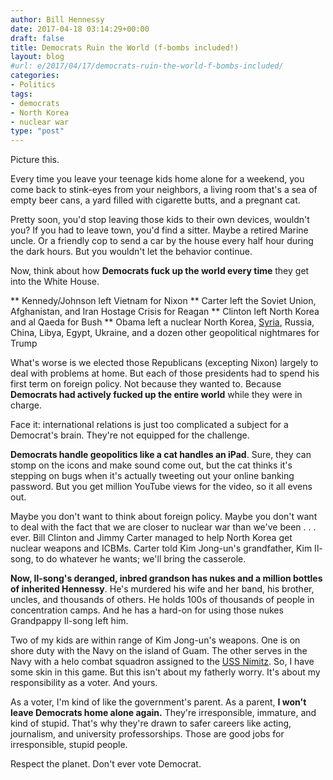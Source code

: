 ```yaml
---
author: Bill Hennessy
date: 2017-04-18 03:14:29+00:00
draft: false
title: Democrats Ruin the World (f-bombs included!)
layout: blog
#url: e/2017/04/17/democrats-ruin-the-world-f-bombs-included/
categories:
- Politics
tags:
- democrats
- North Korea
- nuclear war
type: "post"
---
```


Picture this.

Every time you leave your teenage kids home alone for a weekend, you come back to stink-eyes from your neighbors, a living room that's a sea of empty beer cans, a yard filled with cigarette butts, and a pregnant cat.

Pretty soon, you'd stop leaving those kids to their own devices, wouldn't you? If you had to leave town, you'd find a sitter. Maybe a retired Marine uncle. Or a friendly cop to send a car by the house every half hour during the dark hours. But you wouldn't let the behavior continue.

Now, think about how **Democrats fuck up the world every time** they get into the White House.




** Kennedy/Johnson left Vietnam for Nixon
** Carter left the Soviet Union, Afghanistan, and Iran Hostage Crisis for Reagan
** Clinton left North Korea and al Qaeda for Bush
** Obama left a nuclear North Korea, [Syria](https://www.businessinsider.com/official-slams-obama-i-think-he-left-a-more-dangerous-world-2017-4), Russia, China, Libya, Egypt, Ukraine, and a dozen other geopolitical nightmares for Trump


What's worse is we elected those Republicans (excepting Nixon) largely to deal with problems at home. But each of those presidents had to spend his first term on foreign policy. Not because they wanted to. Because **Democrats had actively fucked up the entire world** while they were in charge.

Face it: international relations is just too complicated a subject for a Democrat's brain. They're not equipped for the challenge.

**Democrats handle geopolitics like a cat handles an iPad**. Sure, they can stomp on the icons and make sound come out, but the cat thinks it's stepping on bugs when it's actually tweeting out your online banking password. But you get million YouTube views for the video, so it all evens out.

Maybe you don't want to think about foreign policy. Maybe you don't want to deal with the fact that we are closer to nuclear war than we've been . . . ever. Bill Clinton and Jimmy Carter managed to help North Korea get nuclear weapons and ICBMs. Carter told Kim Jong-un's grandfather, Kim Il-song, to do whatever he wants; we'll bring the casserole.

**Now, Il-song's deranged, inbred grandson has nukes and a million bottles of inherited Hennessy**. He's murdered his wife and her band, his brother, uncles, and thousands of others. He holds 100s of thousands of people in concentration camps. And he has a hard-on for using those nukes Grandpappy Il-song left him.

Two of my kids are within range of Kim Jong-un's weapons. One is on shore duty with the Navy on the island of Guam. The other serves in the Navy with a helo combat squadron assigned to the [USS Nimitz](https://www.thegatewaypundit.com/2017/04/report-two-u-s-aircraft-carriers-deployed-korean-peninsula/). So, I have some skin in this game. But this isn't about my fatherly worry. It's about my responsibility as a voter. And yours.

As a voter, I'm kind of like the government's parent. As a parent, **I won't leave Democrats home alone again.** They're irresponsible, immature, and kind of stupid. That's why they're drawn to safer careers like acting, journalism, and university professorships. Those are good jobs for irresponsible, stupid people.

Respect the planet. Don't ever vote Democrat.
